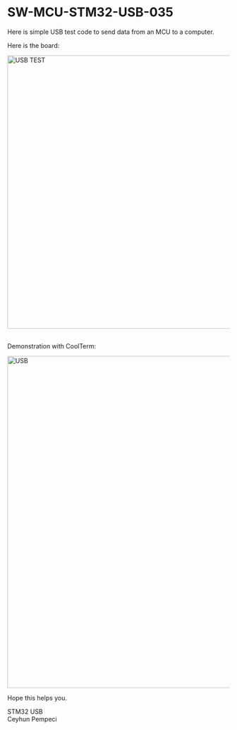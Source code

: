 # SW-MCU-STM32-USB-035


Here is simple USB test code to send data from an MCU to a computer.<br>


Here is the board:

<img width="620" alt="USB TEST" src="https://github.com/user-attachments/assets/e27fd73e-a7ae-45f5-b5b1-98986e45732d" />

<br>
<br>

Demonstration with CoolTerm:

<img width="753" alt="USB" src="https://github.com/user-attachments/assets/82673c0f-4612-49c1-8bc4-43d5b4ee60a0" />
<br>

Hope this helps you.

STM32 USB <br>
Ceyhun Pempeci
